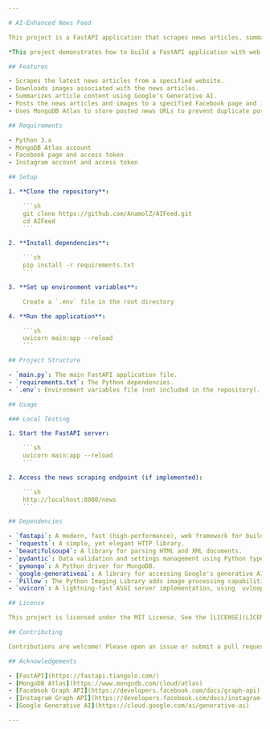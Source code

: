 ```yaml
---

# AI-Enhanced News Feed

This project is a FastAPI application that scrapes news articles, summarizes them, downloads the images, and posts the news to both Facebook and Instagram. It uses MongoDB Atlas to store and check if news articles have already been posted to avoid duplicates.

*This project demonstrates how to build a FastAPI application with web scraping, image handling, and integration with external APIs. It also showcases using MongoDB Atlas for data storage.*

## Features

- Scrapes the latest news articles from a specified website.
- Downloads images associated with the news articles.
- Summarizes article content using Google's Generative AI.
- Posts the news articles and images to a specified Facebook page and Instagram account.
- Uses MongoDB Atlas to store posted news URLs to prevent duplicate postings.

## Requirements

- Python 3.x
- MongoDB Atlas account
- Facebook page and access token
- Instagram account and access token

## Setup

1. **Clone the repository**:

    ```sh
    git clone https://github.com/AnamolZ/AIFeed.git
    cd AIFeed
    ```

2. **Install dependencies**:

    ```sh
    pip install -r requirements.txt
    ```

3. **Set up environment variables**:

    Create a `.env` file in the root directory

4. **Run the application**:

    ```sh
    uvicorn main:app --reload
    ```

## Project Structure

- `main.py`: The main FastAPI application file.
- `requirements.txt`: The Python dependencies.
- `.env`: Environment variables file (not included in the repository).

## Usage

### Local Testing

1. Start the FastAPI server:

    ```sh
    uvicorn main:app --reload
    ```

2. Access the news scraping endpoint (if implemented):

    ```sh
    http://localhost:8000/news
    ```

## Dependencies

- `fastapi`: A modern, fast (high-performance), web framework for building APIs with Python 3.6+ based on standard Python type hints.
- `requests`: A simple, yet elegant HTTP library.
- `beautifulsoup4`: A library for parsing HTML and XML documents.
- `pydantic`: Data validation and settings management using Python type annotations.
- `pymongo`: A Python driver for MongoDB.
- `google-generativeai`: A library for accessing Google's generative AI models.
- `Pillow`: The Python Imaging Library adds image processing capabilities to your Python interpreter.
- `uvicorn`: A lightning-fast ASGI server implementation, using `uvloop` and `httptools`.

## License

This project is licensed under the MIT License. See the [LICENSE](LICENSE) file for details.

## Contributing

Contributions are welcome! Please open an issue or submit a pull request for any improvements or bug fixes.

## Acknowledgements

- [FastAPI](https://fastapi.tiangolo.com/)
- [MongoDB Atlas](https://www.mongodb.com/cloud/atlas)
- [Facebook Graph API](https://developers.facebook.com/docs/graph-api)
- [Instagram Graph API](https://developers.facebook.com/docs/instagram-api)
- [Google Generative AI](https://cloud.google.com/ai/generative-ai)

---
```

